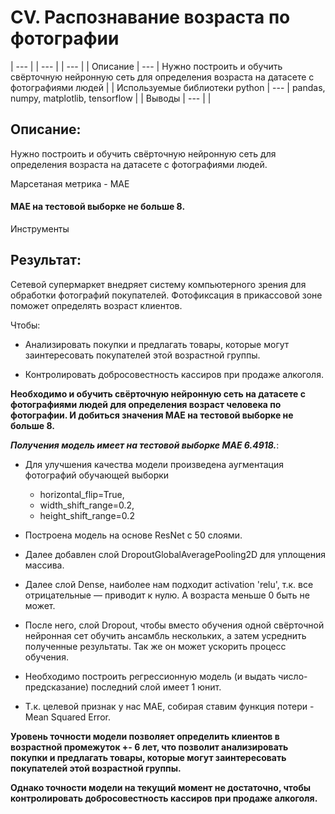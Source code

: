 # CV. Распознавание возраста по фотографии


 | --- | | --- | | --- |
| Описание | --- | Нужно построить и обучить свёрточную нейронную сеть для определения возраста на датасете с фотографиями людей |
| Используемые библиотеки python | --- |   pandas, numpy, matplotlib, tensorflow |
| Выводы | --- |      |

## Описание:
Нужно построить и обучить свёрточную нейронную сеть для определения возраста на датасете с фотографиями людей.

Марсетаная метрика - МАЕ

#### MAE на тестовой выборке не больше 8.


Инструменты

## Результат:

Сетевой супермаркет внедряет систему компьютерного зрения для обработки фотографий покупателей. Фотофиксация в прикассовой зоне поможет определять возраст клиентов.

Чтобы:

* Анализировать покупки и предлагать товары, которые могут заинтересовать покупателей этой возрастной группы.

* Контролировать добросовестность кассиров при продаже алкоголя.


**Необходимо и обучить свёрточную нейронную сеть на датасете с фотографиями людей для определения возраст человека по фотографии. И добиться значения MAE на тестовой выборке не больше 8.**

***Получения модель имеет на тестовой выборке MAE 6.4918.***:

* Для улучшения качества модели произведена аугментация фотографий обучающей выборки
    * horizontal_flip=True,
    * width_shift_range=0.2,
    * height_shift_range=0.2

* Построена модель на основе ResNet с 50 слоями.

* Далее добавлен слой DropoutGlobalAveragePooling2D для уплощения массива.

* Далее слой Dense, наиболее нам подходит activation 'relu', т.к. все отрицательные — приводит к нулю. А возраста меньше 0 быть не может.
* После него, слой Dropout, чтобы вместо обучения одной свёрточной нейронная сет обучить ансамбль нескольких, а затем усреднить полученные результаты. Так же он может ускорить процесс обучения.

* Необходимо построить регрессионную модель (и выдать число-предсказание) последний слой имеет 1 юнит.

* Т.к. целевой признак у нас MAE, cобирая ставим функция потери - Mean Squared Error.

**Уровень точности модели позволяет определить клиентов в возрастной промежуток +- 6 лет, что позволит анализировать покупки и предлагать товары, которые могут заинтересовать покупателей этой возрастной группы.**

**Однако точности модели на текущий момент не достаточно, чтобы контролировать добросовестность кассиров при продаже алкоголя.**
